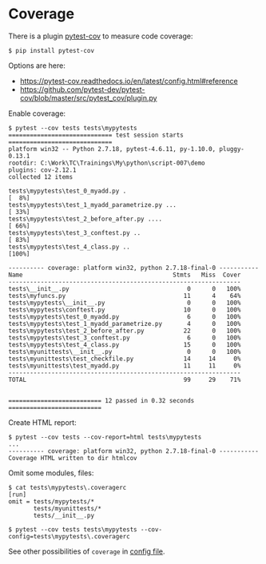 
# Coverage

There is a plugin [pytest-cov](https://pypi.org/project/pytest-cov/) to measure code coverage:

```console
$ pip install pytest-cov
```

Options are here:
- https://pytest-cov.readthedocs.io/en/latest/config.html#reference
- https://github.com/pytest-dev/pytest-cov/blob/master/src/pytest_cov/plugin.py

Enable coverage:

```console
$ pytest --cov tests tests\mypytests
============================= test session starts =============================
platform win32 -- Python 2.7.18, pytest-4.6.11, py-1.10.0, pluggy-0.13.1
rootdir: C:\Work\TC\Trainings\My\python\script-007\demo
plugins: cov-2.12.1
collected 12 items                                                             

tests\mypytests\test_0_myadd.py .                                        [  8%]
tests\mypytests\test_1_myadd_parametrize.py ...                          [ 33%]
tests\mypytests\test_2_before_after.py ....                              [ 66%]
tests\mypytests\test_3_conftest.py ..                                    [ 83%]
tests\mypytests\test_4_class.py ..                                       [100%]

---------- coverage: platform win32, python 2.7.18-final-0 -----------
Name                                          Stmts   Miss  Cover
-----------------------------------------------------------------
tests\__init__.py                                 0      0   100%
tests\myfuncs.py                                 11      4    64%
tests\mypytests\__init__.py                       0      0   100%
tests\mypytests\conftest.py                      10      0   100%
tests\mypytests\test_0_myadd.py                   6      0   100%
tests\mypytests\test_1_myadd_parametrize.py       4      0   100%
tests\mypytests\test_2_before_after.py           22      0   100%
tests\mypytests\test_3_conftest.py                6      0   100%
tests\mypytests\test_4_class.py                  15      0   100%
tests\myunittests\__init__.py                     0      0   100%
tests\myunittests\test_checkfile.py              14     14     0%
tests\myunittests\test_myadd.py                  11     11     0%
-----------------------------------------------------------------
TOTAL                                            99     29    71%


========================== 12 passed in 0.32 seconds ==========================
```

Create HTML report:

```console
$ pytest --cov tests --cov-report=html tests\mypytests
...
---------- coverage: platform win32, python 2.7.18-final-0 -----------
Coverage HTML written to dir htmlcov
```

Omit some modules, files:

```console
$ cat tests\mypytests\.coveragerc
[run]
omit = tests/mypytests/*
       tests/myunittests/*
       tests/__init__.py

$ pytest --cov tests tests\mypytests --cov-config=tests\mypytests\.coveragerc
```

See other possibilities of `coverage` in [config file](https://coverage.readthedocs.io/en/latest/config.html#).
